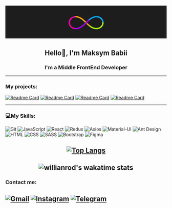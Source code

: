 [![Header](https://github.com/MaksymMakiaveli/MaksymMakiaveli/blob/master/assets/PG23.gif)](https://github.com/MaksymMakiaveli)

## <p align="center">**Hello👋, I'm Maksym Babii**</p>

### <p align="center">**I'm a Middle FrontEnd Developer**</p>

---

### **My projects:**

[![Readme Card](https://github-readme-stats.vercel.app/api/pin/?username=MaksymMakiaveli&repo=WeatherProjectReact&theme=react '👍Open WeatherProjectReact')](https://github.com/MaksymMakiaveli/WeatherProjectReact)
[![Readme Card](https://github-readme-stats.vercel.app/api/pin/?username=MaksymMakiaveli&repo=clone_clubhouse&theme=react '👍Open clone_clubhouse')](https://github.com/MaksymMakiaveli/clone_clubhouse)
[![Readme Card](https://github-readme-stats.vercel.app/api/pin/?username=MaksymMakiaveli&repo=radio-music-itunes&theme=react '👍Open radio-music-itunes')](https://github.com/MaksymMakiaveli/radio-music-itunes)
[![Readme Card](https://github-readme-stats.vercel.app/api/pin/?username=MaksymMakiaveli&repo=website-spaceX&theme=react '👍Open website-spaceX')](https://github.com/MaksymMakiaveli/website-spaceX)

---

### **💻My Skills:**

![Git](https://img.shields.io/static/v1?style=for-the-badge&logo=Git&label=&message=Git&color=4b4453)
![JavaScript](https://img.shields.io/static/v1?style=for-the-badge&logo=JavaScript&label=&message=Javascript&color=4b4453)
![React](https://img.shields.io/static/v1?style=for-the-badge&logo=React&label=&message=React&color=4b4453)
![Redux](https://img.shields.io/static/v1?style=for-the-badge&logo=Redux&label=&message=Redux&color=4b4453&logoColor=764ABC)
![Axios](https://img.shields.io/static/v1?style=for-the-badge&logo=A-Frame&label=&message=Axios&color=4b4453)
![Material-UI](https://img.shields.io/static/v1?style=for-the-badge&logo=Material-UI&label=&message=Material-UI&color=4b4453&logoColor=0081CB)
![Ant Design](https://img.shields.io/static/v1?style=for-the-badge&logo=Ant+Design&label=&message=Ant+Design&color=4b4453&logoColor=0170FE)
![HTML](https://img.shields.io/static/v1?style=for-the-badge&logo=Html5&label=&message=HTML5&color=4b4453)
![CSS](https://img.shields.io/static/v1?style=for-the-badge&logo=CSS3&label=&message=CSS3&color=4b4453&logoColor=1572B6)
![SASS](https://img.shields.io/static/v1?style=for-the-badge&logo=SASS&label=&message=SASS&color=4b4453)
![Bootstrap](https://img.shields.io/static/v1?style=for-the-badge&logo=Bootstrap&label=&message=Bootstrap&color=4b4453)
![Figma](https://img.shields.io/static/v1?style=for-the-badge&logo=Figma&label=&message=Figma&color=4b4453)
<br/>

## <div align="center">[![Top Langs](https://github-readme-stats.vercel.app/api/top-langs/?username=MaksymMakiaveli&layout=compact&theme=react 'open README.md')](https://github.com/MaksymMakiaveli/MaksymMakiaveli)</div>

## <div align="center">![willianrod's wakatime stats](https://github-readme-stats.vercel.app/api/wakatime?username=MaksymBabiiMakiaveli&layout=compact&range=last_7_days)</div>

### Contact me:

## <a >[![Gmail](https://img.shields.io/static/v1?style=for-the-badge&logo=Gmail&label=&message=Gmail&color=4b4453)](mailto:maksymbabiiwork@gmail.com)</a> <a>[![Instagram](https://img.shields.io/static/v1?style=for-the-badge&logo=instagram&label=&message=instagram&color=4b4453)](https://www.instagram.com/_.makiaveli._/?hl=ru '@_.makiaveli._')</a> <a>[![Telegram](https://img.shields.io/static/v1?style=for-the-badge&logo=telegram&label=&message=telegram&color=4b4453 '@MaksymMakiaveli')](https://t.me/MaksymMakiaveli)</a>
